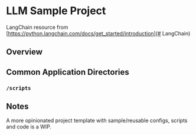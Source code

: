 # LLM Sample Project 
LangChain resource from [https://python.langchain.com/docs/get_started/introduction](# LangChain)


## Overview


## Common Application Directories

### `/scripts`


## Notes

A more opinionated project template with sample/reusable configs, scripts and code is a WIP.
